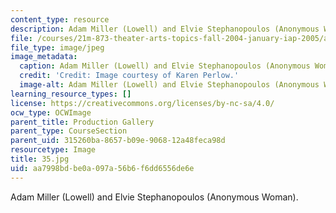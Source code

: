 ```yaml
---
content_type: resource
description: Adam Miller (Lowell) and Elvie Stephanopoulos (Anonymous Woman).
file: /courses/21m-873-theater-arts-topics-fall-2004-january-iap-2005/aa7998bdbe0a097a56b6f6dd6556de6e_35.jpg
file_type: image/jpeg
image_metadata:
  caption: Adam Miller (Lowell) and Elvie Stephanopoulos (Anonymous Woman).
  credit: 'Credit: Image courtesy of Karen Perlow.'
  image-alt: Adam Miller (Lowell) and Elvie Stephanopoulos (Anonymous Woman).
learning_resource_types: []
license: https://creativecommons.org/licenses/by-nc-sa/4.0/
ocw_type: OCWImage
parent_title: Production Gallery
parent_type: CourseSection
parent_uid: 315260ba-8657-b09e-9068-12a48feca98d
resourcetype: Image
title: 35.jpg
uid: aa7998bd-be0a-097a-56b6-f6dd6556de6e
---
```

Adam Miller (Lowell) and Elvie Stephanopoulos (Anonymous Woman).